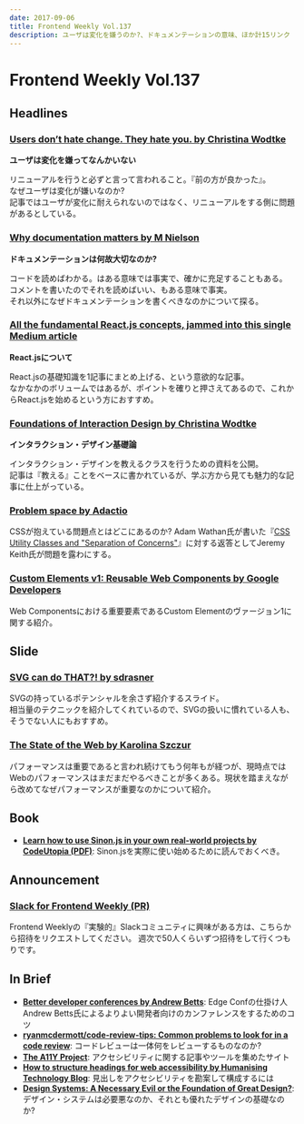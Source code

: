 ```yaml
---
date: 2017-09-06
title: Frontend Weekly Vol.137
description: ユーザは変化を嫌うのか?、ドキュメンテーションの意味、ほか計15リンク
---
```


# Frontend Weekly Vol.137

## Headlines

### [Users don’t hate change. They hate you. by Christina Wodtke](https://medium.com/@cwodtke/users-dont-hate-change-they-hate-you-461772fbcac7)

**ユーザは変化を嫌ってなんかいない**

リニューアルを行うと必ずと言って言われること。『前の方が良かった』。  
なぜユーザは変化が嫌いなのか?  
記事ではユーザが変化に耐えられないのではなく、リニューアルをする側に問題があるとしている。

### [Why documentation matters by M Nielson](https://medium.com/@oswebguy/why-documentation-matters-7152d46448e1)

**ドキュメンテーションは何故大切なのか?**

コードを読めばわかる。はある意味では事実で、確かに充足することもある。  
コメントを書いたのでそれを読めばいい、もある意味で事実。  
それ以外になぜドキュメンテーションを書くべきなのかについて探る。

### [All the fundamental React.js concepts, jammed into this single Medium article](https://medium.freecodecamp.org/all-the-fundamental-react-js-concepts-jammed-into-this-single-medium-article-c83f9b53eac2)

**React.jsについて**

React.jsの基礎知識を1記事にまとめ上げる、という意欲的な記事。  
なかなかのボリュームではあるが、ポイントを確りと押さえてあるので、これからReact.jsを始めるという方におすすめ。

### [Foundations of Interaction Design by Christina Wodtke](https://medium.com/@cwodtke/foundations-of-interaction-design-2cd31c2c4d8e)

**インタラクション・デザイン基礎論**

インタラクション・デザインを教えるクラスを行うための資料を公開。  
記事は『教える』ことをベースに書かれているが、学ぶ方から見ても魅力的な記事に仕上がっている。

### [Problem space by Adactio](https://adactio.com/journal/12759)

CSSが抱えている問題点とはどこにあるのか? 
Adam Wathan氏が書いた『[CSS Utility Classes and "Separation of Concerns"](https://adamwathan.me/css-utility-classes-and-separation-of-concerns/)』に対する返答としてJeremy Keith氏が問題を露わにする。

### [Custom Elements v1: Reusable Web Components by Google Developers](https://developers.google.com/web/fundamentals/architecture/building-components/customelements)

Web Componentsにおける重要要素であるCustom Elementのヴァージョン1に関する紹介。

## Slide

### [SVG can do THAT?! by sdrasner](http://slides.com/sdrasner/svg-can-do-that#/)

SVGの持っているポテンシャルを余さず紹介するスライド。  
相当量のテクニックを紹介してくれているので、SVGの扱いに慣れている人も、そうでない人にもおすすめ。

### [The State of the Web by Karolina Szczur](https://speakerdeck.com/fox/the-state-of-the-web)

パフォーマンスは重要であると言われ続けてもう何年もが経つが、現時点ではWebのパフォーマンスはまだまだやるべきことが多くある。現状を踏まえながら改めてなぜパフォーマンスが重要なのかについて紹介。

## Book

- [**Learn how to use Sinon.js in your own real-world projects by CodeUtopia (PDF)**](https://codeutopia.net/go/sinon-pdf-download-page/): Sinon.jsを実際に使い始めるために読んでおくべき。

## Announcement

### [Slack for Frontend Weekly (PR)](https://studiomohawk.typeform.com/to/Kj8Gaj)

Frontend Weeklyの『実験的』Slackコミュニティに興味がある方は、こちらから招待をリクエストしてください。 週次で50人くらいずつ招待をして行くつもりです。

## In Brief

- [**Better developer conferences by Andrew Betts**](https://trib.tv/2017/08/16/better-developer-conferences/): Edge Confの仕掛け人Andrew Betts氏によるよりよい開発者向けのカンファレンスをするためのコツ
- [**ryanmcdermott/code-review-tips: Common problems to look for in a code review**](https://github.com/ryanmcdermott/code-review-tips): コードレビューは一体何をレビューするものなのか?
- [**The A11Y Project**](http://a11yproject.com/): アクセシビリティに関する記事やツールを集めたサイト
- [**How to structure headings for web accessibility by Humanising Technology Blog**](https://www.nomensa.com/blog/2017/how-structure-headings-web-accessibility): 見出しをアクセシビリティを勘案して構成するには
- [**Design Systems: A Necessary Evil or the Foundation of Great Design?**](https://medium.com/very-thoughtful/design-systems-a-necessary-evil-or-the-foundation-of-great-design-4b38db222f67): デザイン・システムは必要悪なのか、それとも優れたデザインの基礎なのか?